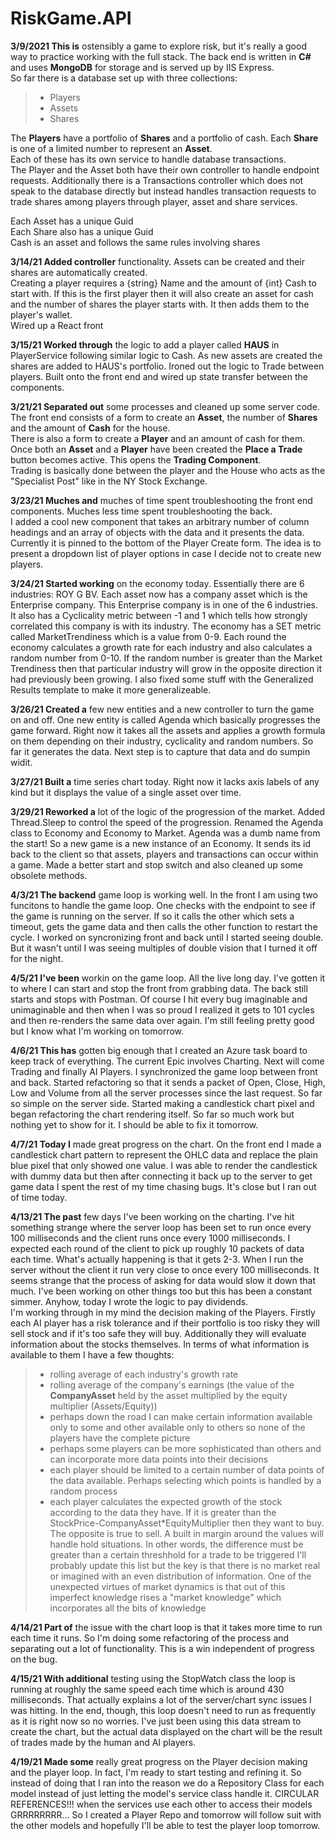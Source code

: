 # RiskGame.API
**3/9/2021
This is** ostensibly a game to explore risk, but it's really a good way to practice working with the full stack. The back end is written in **C#** and uses **MongoDB** for storage and is served up by IIS Express.  
So far there is a database set up with three collections:  
> - Players
> - Assets
> - Shares

The **Players** have a portfolio of **Shares** and a portfolio of cash. Each **Share** is one of a limited number to represent an **Asset**.  
Each of these has its own service to handle database transactions.  
The Player and the Asset both have their own controller to handle endpoint requests. Additionally there is a Transactions controller which does not speak to the database directly but instead handles transaction requests to trade shares among players through player, asset and share services.  

Each Asset has a unique Guid  
Each Share also has a unique Guid  
Cash is an asset and follows the same rules involving shares  


**3/14/21
Added controller** functionality. Assets can be created and their shares are automatically created.  
Creating a player requires a {string} Name and the amount of {int} Cash to start with. If this is the first player then it will also create an asset for cash and the number of shares the player starts with. It then adds them to the player's wallet.  
Wired up a React front  

**3/15/21
Worked through** the logic to add a player called **HAUS** in PlayerService following similar logic to Cash. As new assets are created the shares are added to HAUS's portfolio.
Ironed out the logic to Trade between players.
Built onto the front end and wired up state transfer between the components. 

**3/21/21
Separated out** some processes and cleaned up some server code. The front end consists of a form to create an **Asset**, the number of **Shares** and the amount of **Cash** for the house.  
There is also a form to create a **Player** and an amount of cash for them.  
Once both an **Asset** and a **Player** have been created the **Place a Trade** button becomes active. This opens the **Trading Component**.  
Trading is basically done between the player and the House who acts as the "Specialist Post" like in the NY Stock Exchange.

**3/23/21
Muches and** muches of time spent troubleshooting the front end components. Muches less time spent troubleshooting the back.  
I added a cool new component that takes an arbitrary number of column headings and an array of objects with the data and it presents the data. Currently it is pinned to the bottom of the Player Create form. The idea is to present a dropdown list of player options in case I decide not to create new players.  

**3/24/21
Started working** on the economy today. Essentially there are 6 industries: ROY G BV. Each asset now has a company asset which is the Enterprise company. This Enterprise company is in one of the 6 industries. It also has a Cyclicality metric between -1 and 1 which tells how strongly correlated this company is with its industry. The economy has a SET metric called MarketTrendiness which is a value from 0-9. Each round the economy calculates a growth rate for each industry and also calculates a random number from 0-10. If the random number is greater than the Market Trendiness then that particular industry will grow in the opposite direction it had previously been growing.
I also fixed some stuff with the Generalized Results template to make it more generalizeable.

**3/26/21
Created a** few new entities and a new controller to turn the game on and off. One new entity is called Agenda which basically progresses the game forward. Right now it takes all the assets and applies a growth formula on them depending on their industry, cyclicality and random numbers. So far it generates the data. Next step is to capture that data and do sumpin widit.

**3/27/21
Built a** time series chart today. Right now it lacks axis labels of any kind but it displays the value of a single asset over time.

**3/29/21
Reworked a** lot of the logic of the progression of the market. Added Thread.Sleep to control the speed of the progression. Renamed the Agenda class to Economy and Economy to Market. Agenda was a dumb name from the start! So a new game is a new instance of an Economy. It sends its id back to the client so that assets, players and transactions can occur within a game. Made a better start and stop switch and also cleaned up some obsolete methods.

**4/3/21
The backend** game loop is working well. In the front I am using two funcitons to handle the game loop. One checks with the endpoint to see if the game is running on the server. If so it calls the other which sets a timeout, gets the game data and then calls the other function to restart the cycle. I worked on syncronizing front and back until I started seeing double. But it wasn't until I was seeing multiples of double vision that I turned it off for the night.

**4/5/21
I've been** workin on the game loop. All the live long day. I've gotten it to where I can start and stop the front from grabbing data. The back still starts and stops with Postman. Of course I hit every bug imaginable and unimaginable and then when I was so proud I realized it gets to 101 cycles and then re-renders the same data over again. I'm still feeling pretty good but I know what I'm working on tomorrow.

**4/6/21
This has** gotten big enough that I created an Azure task board to keep track of everything. The current Epic involves Charting. Next will come Trading and finally AI Players. I synchronized the game loop between front and back. Started refactoring so that it sends a packet of Open, Close, High, Low and Volume from all the server processes since the last request. So far so simple on the server side. Started making a candlestick chart pixel and began refactoring the chart rendering itself. So far so much work but nothing yet to show for it. I should be able to fix it tomorrow.

**4/7/21
Today I** made great progress on the chart. On the front end I made a candlestick chart pattern to represent the OHLC data and replace the plain blue pixel that only showed one value. I was able to render the candlestick with dummy data but then after connecting it back up to the server to get game data I spent the rest of my time chasing bugs. It's close but I ran out of time today.

**4/13/21
The past** few days I've been working on the charting. I've hit something strange where the server loop has been set to run once every 100 milliseconds and the client runs once every 1000 milliseconds. I expected each round of the client to pick up roughly 10 packets of data each time. What's actually happening is that it gets 2-3. When I run the server without the client it run very close to once every 100 milliseconds. It seems strange that the process of asking for data would slow it down that much. I've been working on other things too but this has been a constant simmer. Anyhow, today I wrote the logic to pay dividends.  
I'm working through in my mind the decision making of the Players. Firstly each AI player has a risk tolerance and if their portfolio is too risky they will sell stock and if it's too safe they will buy. Additionally they will evaluate information about the stocks themselves. In terms of what information is available to them I have a few thoughts:  
> - rolling average of each industry's growth rate  
> - rolling average of the company's earnings (the value of the **CompanyAsset** held by the asset multiplied by the equity multiplier (Assets/Equity))  
> - perhaps down the road I can make certain information available only to some and other available only to others so none of the players have the complete picture  
> - perhaps some players can be more sophisticated than others and can incorporate more data points into their decisions  
> - each player should be limited to a certain number of data points of the data available. Perhaps selecting which points is handled by a random process  
> - each player calculates the expected growth of the stock according to the data they have. If it is greater than the StockPrice-CompanyAsset*EquityMultiplier then they want to buy. The opposite is true to sell. A built in margin around the values will handle hold situations. In other words, the difference must be greater than a certain threshhold for a trade to be triggered
I'll probably update this list but the key is that there is no market real or imagined with an even distribution of information. One of the unexpected virtues of market dynamics is that out of this imperfect knowledge rises a "market knowledge" which incorporates all the bits of knowledge 

**4/14/21
Part of** the issue with the chart loop is that it takes more time to run each time it runs. So I'm doing some refactoring of the process and separating out a lot of functionality. This is a win independent of progress on the bug.

**4/15/21
With additional** testing using the StopWatch class the loop is running at roughly the same speed each time which is around 430 milliseconds. That actually explains a lot of the server/chart sync issues I was hitting. In the end, though, this loop doesn't need to run as frequently as it is right now so no worries. I've just been using this data stream to create the chart, but the actual data displayed on the chart will be the result of trades made by the human and AI players.

**4/19/21
Made some** really great progress on the Player decision making and the player loop. In fact, I'm ready to start testing and refining it. So instead of doing that I ran into the reason we do a Repository Class for each model instead of just letting the model's service class handle it. CIRCULAR REFERENCES!!! when the services use each other to access their models GRRRRRRRR... So I created a Player Repo and tomorrow will follow suit with the other models and hopefully I'll be able to test the player loop tomorrow.
